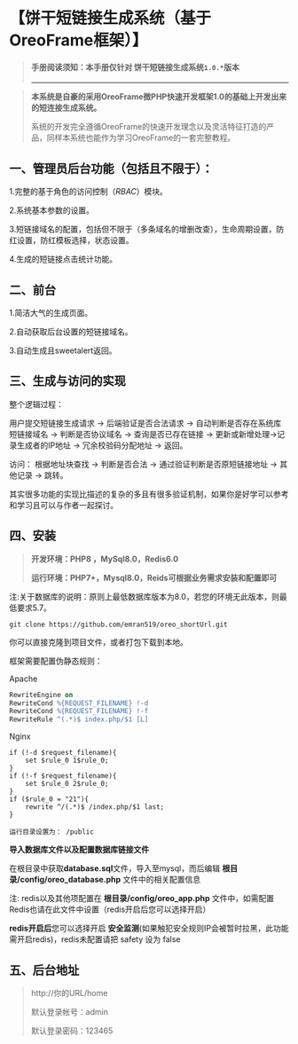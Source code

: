 # 【饼干短链接生成系统（基于OreoFrame框架）】

> #### 手册阅读须知：本手册仅针对 饼干短链接生成系统`1.0.*`版本
>
> *******************************************************************************

> **本系统是自豪的采用OreoFrame微PHP快速开发框架1.0的基础上开发出来的短连接生成系统。**
>
> 系统的开发完全遵循OreoFrame的快速开发理念以及灵活特征打造的产品，同样本系统也能作为学习OreoFrame的一套完整教程。
>

## 一、管理员后台功能（包括且不限于）：

1.完整的基于角色的访问控制（*RBAC*）模块。

2.系统基本参数的设置。

3.短链接域名的配置，包括但不限于（多条域名的增删改查），生命周期设置，防红设置，防红模板选择，状态设置。

4.生成的短链接点击统计功能。



## 二、前台

1.简洁大气的生成页面。

2.自动获取后台设置的短链接域名。

3.自动生成且sweetalert返回。



## 三、生成与访问的实现

整个逻辑过程：

用户提交短链接生成请求 -> 后端验证是否合法请求 -> 自动判断是否存在系统库短链接域名 -> 判断是否协议域名 -> 查询是否已存在链接 -> 更新或新增处理->记录生成者的IP地址 -> 冗余校验码分配地址 -> 返回。

访问： 根据地址块查找 -> 判断是否合法 -> 通过验证判断是否原短链接地址 -> 其他记录 -> 跳转。

其实很多功能的实现比描述的复杂的多且有很多验证机制，如果你是好学可以参考和学习且可以与作者一起探讨。



## 四、安装

>  **开发环境：PHP8 ，MySql8.0，Redis6.0**
>
> **运行环境：PHP7+，Mysql8.0，Reids可根据业务需求安装和配置即可**

注:关于数据库的说明：原则上最低数据库版本为8.0，若您的环境无此版本，则最低要求5.7。

```git
git clone https://github.com/emran519/oreo_shortUrl.git
```

你可以直接克隆到项目文件，或者打包下载到本地。

框架需要配置伪静态规则：

Apache

```apache
RewriteEngine on 
RewriteCond %{REQUEST_FILENAME} !-d 
RewriteCond %{REQUEST_FILENAME} !-f 
RewriteRule ^(.*)$ index.php/$1 [L] 
```

Nginx

```Nginx
if (!-d $request_filename){
	set $rule_0 1$rule_0;
}
if (!-f $request_filename){
	set $rule_0 2$rule_0;
}
if ($rule_0 = "21"){
	rewrite ^/(.*)$ /index.php/$1 last;
}
```

```
运行目录设置为： /public
```

**导入数据库文件以及配置数据库链接文件**

在根目录中获取**database.sql**文件，导入至mysql，而后编辑 **根目录/config/oreo_database.php** 文件中的相关配置信息

注: redis以及其他项配置在 **根目录/config/oreo_app.php** 文件中，如需配置Redis也请在此文件中设置（redis开启后您可以选择开启） 

**redis开启后**您可以选择开启 **安全监测**(如果触犯安全规则IP会被暂时拉黑，此功能需开启redis)，redis未配置请把 safety 设为 false



## 五、后台地址

> http://你的URL/home
>
> 默认登录帐号：admin
>
> 默认登录密码：123465